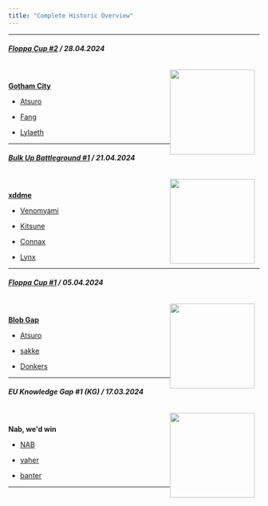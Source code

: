 ```yaml
---
title: "Complete Historic Overview"
---
```


----

##### [Floppa Cup #2](https://www.start.gg/tournament/floppa-cup/event/floppa-cup-2/)  / 28.04.2024

<div class="clearfix"> <div style="padding:10px;"> <img style="float: right;"  src="/images/AimiFloppa.png" width="170" ></div>

[**Gotham City**](https://www.start.gg/tournament/floppa-cup/event/floppa-cup-2/entrant/16444652)

- [Atsuro](https://discord.com/users/405724830164451328)

- [Fang](https://discord.com/users/1058960366371078244)

- [Lylaeth](https://discord.com/users/209640861468852224)

----

##### [Bulk Up Battleground #1](https://www.start.gg/tournament/bulk-up-battleground/details)  / 21.04.2024

<div class="clearfix"> <div style="padding:10px;"> <img style="float: right;"  src="/images/th.png" width="170" ></div>

[**xddme**](https://www.start.gg/tournament/bulk-up-battleground-1/event/bub-1/entrant/16360716)

- [Venomyami](https://discord.com/users/240497600359432219)

- [Kitsune](https://discord.com/users/119779395379396608)

- [Connax](https://discord.com/users/205629034724458496)

- [Lynx](https://discord.com/users/214807032216289281)
----

##### [Floppa Cup #1](https://www.start.gg/tournament/floppa-cup/event/floppa-cup-1/overview)  / 05.04.2024

<div class="clearfix"> <div style="padding:10px;"> <img style="float: right;"  src="/images/AimiFloppa.png" width="170" ></div>

[**Blob Gap**](https://www.start.gg/tournament/floppa-cup/event/floppa-cup-1/entrant/16182512)

- [Atsuro](https://www.start.gg/tournament/floppa-cup/attendee/15034356)

- [sakke](https://www.start.gg/tournament/floppa-cup/attendee/15053267)

- [Donkers](https://www.start.gg/tournament/floppa-cup/attendee/15037342)

----

##### EU Knowledge Gap #1 (KG) / 17.03.2024

<div class="clearfix"> <div style="padding:10px;"> <img style="float: right;"  src="/images/EU_Knowledge_Gap_Logo.png" width="170" ></div>

**Nab, we'd win**

- [NAB](https://discord.com/users/447497243637841920)

- [vaher](https://discord.com/users/467369517731938334)

- [banter](https://discord.com/users/150700727197499392)

----
